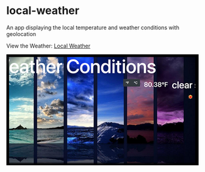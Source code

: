 # local-weather
An app displaying the local temperature and weather conditions with geolocation


View the Weather: [Local Weather](https://danieljobe.com/local-weather)

![Local Weather](https://github.com/danieljobe/local-weather/blob/master/local-weather-thumbnail.png)
